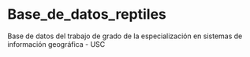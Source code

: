 # Base_de_datos_reptiles
Base de datos del trabajo de grado de la especialización en sistemas de información geográfica - USC
